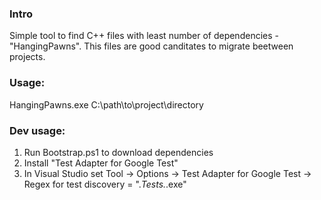 ### Intro
Simple tool to find C++ files with least number of dependencies - "HangingPawns". This files are good canditates to migrate beetween projects.

### Usage:
HangingPawns.exe C:\path\to\project\directory

### Dev usage:
1. Run Bootstrap.ps1 to download dependencies
2. Install "Test Adapter for Google Test"
3. In Visual Studio set Tool -> Options -> Test Adapter for Google Test -> Regex for test discovery = ".*Tests.*\.exe"
